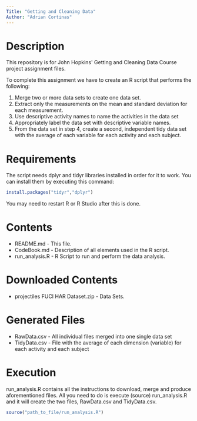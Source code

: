 ```yaml
---
Title: "Getting and Cleaning Data"
Author: "Adrian Cortinas"
---
```


# Description
This repository is for John Hopkins' Getting and Cleaning Data Course project assignment files. 

To complete this assignment we have to create an R script that performs the following:
1. Merge two or more data sets to create one data set.
2. Extract only the measurements on the mean and standard deviation for each measurement.
3. Use descriptive activity names to name the activities in the data set
4. Appropriately label the data set with descriptive variable names.
5. From the data set in step 4, create a second, independent tidy data set with the average of each variable for each activity and each subject. 

# Requirements
The script needs dplyr and tidyr libraries installed in order for it to work. You can install them by executing this command:

```r
install.packages("tidyr","dplyr")
```

You may need to restart R or R Studio after this is done.

# Contents
- README.md - This file.
- CodeBook.md - Description of all elements used in the R script.
- run_analysis.R - R Script to run and perform the data analysis.

# Downloaded Contents
- projectiles FUCI HAR Dataset.zip - Data Sets.

# Generated Files
- RawData.csv - All individual files merged into one single data set
- TidyData.csv - File with the average of each dimension (variable) for each activity and each subject

# Execution
run_analysis.R contains all the instructions to download, merge and produce aforementioned files. All you need to do is execute (source) run_analysis.R and it will create the two files, RawData.csv and TidyData.csv.

```r
source("path_to_file/run_analysis.R")
```
